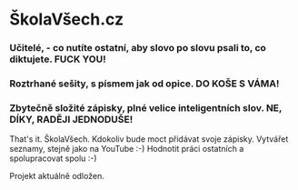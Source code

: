 # ŠkolaVšech.cz

### Učitelé, -  co nutíte ostatní, aby slovo po slovu psali to, co diktujete. FUCK YOU!
### Roztrhané sešity, s písmem jak od opice. DO KOŠE S VÁMA!
### Zbytečně složité zápisky, plné velice inteligentních slov. NE, DÍKY, RADĚJI JEDNODUŠE!

That's it. ŠkolaVšech. Kdokoliv bude moct přidávat svoje zápisky. Vytvářet seznamy, stejně jako na YouTube :-) Hodnotit práci ostatních a spolupracovat spolu :-) 

Projekt aktuálně odložen.
